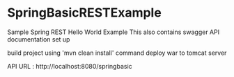 # SpringBasicRESTExample
Sample Spring REST Hello World Example
This also contains swagger API documentation set up

build project using  'mvn clean install' command
deploy war to tomcat server

API URL : http://localhost:8080/springbasic

